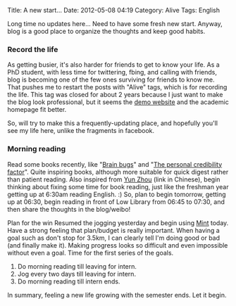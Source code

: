 Title: A new start...
Date: 2012-05-08 04:19
Category: Alive
Tags: English

Long time no updates here... Need to have some fresh new start. Anyway, blog is a good place to organize the thoughts and keep good habits.
 
### Record the life

As getting busier, it's also harder for friends to get to know your life. As a PhD student, with less time for twittering, fbing, and calling with friends, blog is becoming one of the few ones surviving for friends to know me. That pushes me to restart the posts with "Alive" tags, which is for recording the life. This tag was closed for about 2 years because I just want to make the blog look professional, but it seems the [demo website](http://lab.grapeot.me/) and the academic homepage fit better.

So, will try to make this a frequently-updating place, and hopefully you'll see my life here, unlike the fragments in facebook.
 
### Morning reading

Read some books recently, like "[Brain bugs](http://www.amazon.com/Brain-Bugs-Brains-Flaws-Shape/dp/0393076024)" and "[The personal credibility factor](http://www.amazon.com/The-Personal-Credibility-Factor-Youve/dp/0132082799)". Quite inspiring books, although more suitable for quick digest rather than patient reading. Also inspired from [Yun Zhou](http://www.weibo.com/yeka52) (link in Chinese), begin thinking about fixing some time for book reading, just like the freshman year getting up at 6:30am reading English. :) So, plan to begin tomorrow, getting up at 06:30, begin reading in front of Low Library from 06:45 to 07:30, and then share the thoughts in the blog/weibo!
 
Plan for the win
Resumed the jogging yesterday and begin using [Mint](https://www.mint.com/) today. Have a strong feeling that plan/budget is really important. When having a goal such as don't stop for 3.5km, I can clearly tell I'm doing good or bad (and finally make it). Making progress looks so difficult and even impossible without even a goal.
Time for the first series of the goals.

1. Do morning reading till leaving for intern.
2. Jog every two days till leaving for intern.
3. Do morning reading till intern ends.

In summary, feeling a new life growing with the semester ends. Let it begin. 
